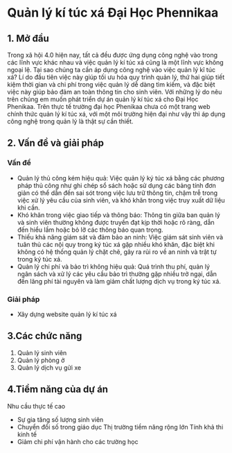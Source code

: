 # Quản lý kí túc xá Đại Học Phennikaa
## 1. Mở đầu
   Trong xã hội 4.0 hiện nay, tất cả đều được ứng dụng công nghệ vào trong các lĩnh vực khác nhau và việc quản lý kí túc xá cũng là một lĩnh vực không ngoại lệ. Tại sao chúng ta cần áp dụng công nghệ vào việc quản lý kĩ túc xá?
Lí do đầu tiên việc này giúp tối ưu hóa quy trình quản lý, thứ hai giúp tiết kiệm thời gian và chi phí trong việc quản lý dễ dàng tìm kiếm, và đặc biệt việc này giúp bảo đảm an toàn thông tin cho sinh viên. Với những lý do nêu trên chúng em muốn phát triển dự án quản lý kí túc xá cho Đại Học Phenikaa. Trên thực tế trường đại học Phenikaa chưa có một trang web chính thức quản lý kí túc xá, với một môi trường hiện đại như vậy thì áp dụng công nghệ trong quản lý là thật sự cần thiết.
## 2. Vấn đề và giải pháp
### Vấn đề
- Quản lý thủ công kém hiệu quả: Việc quản lý ký túc xá bằng các phương pháp thủ công như ghi chép sổ sách hoặc sử dụng các bảng tính đơn giản có thể dẫn đến sai sót trong việc lưu trữ thông tin, chậm trễ trong việc xử lý yêu cầu của sinh viên, và khó khăn trong việc truy xuất dữ liệu khi cần.
- Khó khăn trong việc giao tiếp và thông báo: Thông tin giữa ban quản lý và sinh viên thường không được truyền đạt kịp thời hoặc rõ ràng, dẫn đến hiểu lầm hoặc bỏ lỡ các thông báo quan trọng.
- Thiếu khả năng giám sát và đảm bảo an ninh: Việc giám sát sinh viên và tuân thủ các nội quy trong ký túc xá gặp nhiều khó khăn, đặc biệt khi không có hệ thống quản lý chặt chẽ, gây ra rủi ro về an ninh và trật tự trong ký túc xá.
- Quản lý chi phí và bảo trì không hiệu quả: Quá trình thu phí, quản lý ngân sách và xử lý các yêu cầu bảo trì thường gặp nhiều trở ngại, dẫn đến lãng phí tài nguyên và làm giảm chất lượng dịch vụ trong ký túc xá.
### Giải pháp
- Xây dựng website quản lý kí túc xá

## 3.Các chức năng
1. Quản lý sinh viên
2. Quản lý phòng ở
3. Quản lý dịch vụ gửi xe
## 4.Tiềm năng của dự án
Nhu cầu thực tế cao
  - Sự gia tăng số lượng sinh viên
  - Chuyển đổi số trong giáo dục
Thị trường tiềm năng rộng lớn
Tính khả thi kinh tế
  - Giảm chi phí vận hành cho các trường học
